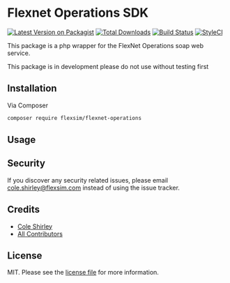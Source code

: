 # Flexnet Operations SDK

[![Latest Version on Packagist][ico-version]][link-packagist]
[![Total Downloads][ico-downloads]][link-downloads]
[![Build Status][ico-travis]][link-travis]
[![StyleCI](https://github.styleci.io/repos/411778492/shield?branch=master)](https://github.styleci.io/repos/411778492?branch=master)

This package is a php wrapper for the FlexNet Operations soap web service.

This package is in development please do not use without testing first

## Installation

Via Composer

``` bash
composer require flexsim/flexnet-operations
```

## Usage


## Security

If you discover any security related issues, please email cole.shirley@flexsim.com instead of using the issue tracker.

## Credits

- [Cole Shirley][link-author]
- [All Contributors][link-contributors]

## License

MIT. Please see the [license file](license.md) for more information.

[ico-version]: https://img.shields.io/packagist/v/artificertech/blade-time-elements.svg?style=flat-square
[ico-downloads]: https://img.shields.io/packagist/dt/artificertech/blade-time-elements.svg?style=flat-square
[ico-travis]: https://img.shields.io/travis/artificertech/blade-time-elements/master.svg?style=flat-square
[ico-styleci]: https://styleci.io/repos/12345678/shield

[link-packagist]: https://packagist.org/packages/artificertech/blade-time-elements
[link-downloads]: https://packagist.org/packages/artificertech/blade-time-elements
[link-travis]: https://travis-ci.org/artificertech/blade-time-elements
[link-styleci]: https://styleci.io/repos/12345678
[link-author]: https://github.com/artificertech
[link-contributors]: ../../contributors
